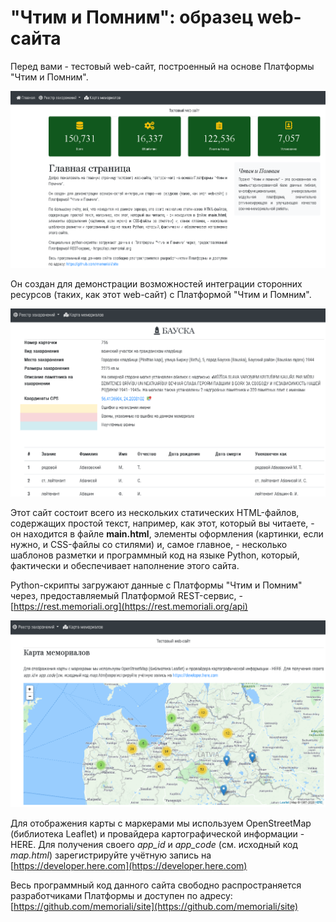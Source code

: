 # "Чтим и Помним": образец web-сайта

Перед вами - тестовый web-сайт, построенный на основе Платформы "Чтим и Помним".

![homepage](homepage.png)

Он создан для демонстрации возможностей интеграции сторонних ресурсов (таких, как этот web-сайт) с Платформой "Чтим и Помним".

![memorial](memorial.png)

Этот сайт состоит всего из нескольких статических HTML-файлов, содержащих простой текст, например, как этот, который вы читаете, - он находится в файле <strong>main.html</strong>, элементы оформления (картинки, если нужно, и CSS-файлы со стилями) и, самое главное, - несколько шаблонов разметки и программный код на языке Python, который, фактически и обеспечивает наполнение этого сайта.

Python-скрипты загружают данные с Платформы "Чтим и Помним" через, предоставляемый Платформой REST-сервис, - [https://rest.memoriali.org](https://rest.memoriali.org/api)

![map](map_screenshot.png)

Для отображения карты с маркерами мы используем OpenStreetMap (библиотека Leaflet) и провайдера картографической информации - HERE. Для получения своего _app_id_ и _app_code_ (см. исходный код _map.html_) зарегистрируйте учётную запись на [https://developer.here.com](https://developer.here.com)

Весь программный код данного сайта свободно распространяется разработчиками Платформы и доступен по адресу: [https://github.com/memoriali/site](https://github.com/memoriali/site)

